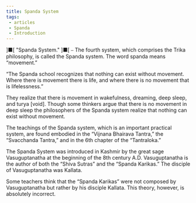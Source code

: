 ```yaml
---
title: Spanda System
tags:
 - articles
 - Spanda
 - Introduction
---
```

]■[ "Spanda System." ]■[
⎯ The fourth system, which comprises the Trika philosophy, is called the Spanda system. The word spanda means “movement.”

“The Spanda school recognizes that nothing can exist without movement. Where there is movement there is life, and where there is no movement that is lifelessness.”

They realize that there is movement in wakefulness, dreaming, deep sleep, and turya [void]. Though some thinkers argue that there is no movement in deep sleep the philosophers of the Spanda system realize that nothing can exist without movement.

The teachings of the Spanda system, which is an important practical system, are found embodied in the “Vijnana Bhairava Tantra,” the “Svacchanda Tantra,” and in the 6th chapter of the “Tantraloka.”

The Spanda System was introduced in Kashmir by the great sage Vasuguptanatha at the beginning of the 8th century A.D. Vasuguptanatha is the author of both the “Shiva Sutras” and the “Spanda Karikas.” The disciple of Vasuguptanatha was Kallata.

Some teachers think that the “Spanda Karikas” were not composed by Vasuguptanatha but rather by his disciple Kallata. This theory, however, is absolutely incorrect.
